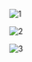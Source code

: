 ![1](https://github.com/user-attachments/assets/80a9fac8-732a-4cc0-b149-f59c80b2c840)


![2](https://github.com/user-attachments/assets/5fae17fb-10eb-471c-9af7-b4fbe6ac2ba4)


![3](https://github.com/user-attachments/assets/d11f66df-7b1e-49d8-ab28-6e6107d16ee3)
